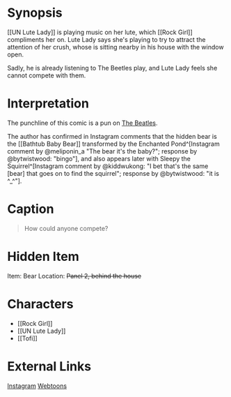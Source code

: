 # Synopsis
[[UN Lute Lady]] is playing music on her lute, which [[Rock Girl]] compliments her on. Lute Lady says she's playing to try to attract the attention of her crush, whose is sitting nearby in his house with the window open.

Sadly, he is already listening to The Beetles play, and Lute Lady feels she cannot compete with them.

# Interpretation
The punchline of this comic is a pun on [The Beatles](https://en.wikipedia.org/wiki/The_Beatles).

The author has confirmed in Instagram comments that the hidden bear is the [[Bathtub Baby Bear]] transformed by the Enchanted Pond^[Instagram comment by @meliponin_a "The bear it's the baby?"; response by @bytwistwood: "bingo"], and also appears later with Sleepy the Squirrel^[Instagram comment by @kiddwukong: "I bet that's the same [bear] that goes on to find the squirrel"; response by @bytwistwood: "it is ^_^"].

# Caption
> How could anyone compete?

# Hidden Item
Item: Bear
Location: ~~Panel 2, behind the house~~

# Characters
* [[Rock Girl]]
* [[UN Lute Lady]]
* [[Tofi]]

# External Links
[Instagram](https://www.instagram.com/p/B3nVUGTAJxg/)
[Webtoons](https://www.webtoons.com/en/challenge/twistwood-tales/12-crush/viewer?title_no=344740&episode_no=12)